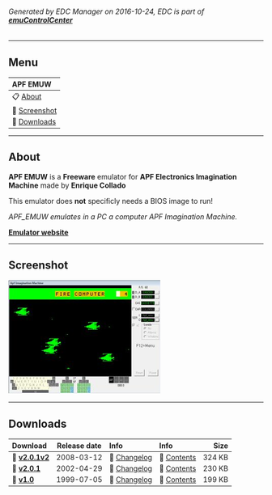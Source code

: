 ###### Generated by EDC Manager on 2016-10-24, EDC is part of [**emuControlCenter**](https://github.com/PhoenixInteractiveNL/emuControlCenter/wiki)
***
## Menu
| **APF EMUW** |
|:---------|
| :clipboard: [About](#about) |
| :sunrise: [Screenshot](#screenshot) |
| :floppy_disk: [Downloads](#downloads) |
***
## About
**APF EMUW** is a **Freeware** emulator for **APF Electronics Imagination Machine** made by **Enrique Collado**

This emulator does **not** specificly needs a BIOS image to run!

_APF_EMUW emulates in a PC a computer APF Imagination Machine._

[**Emulator website**](http://www.nausicaa.net/~lgreenf/apfpage.htm)
***
## Screenshot
![](https://raw.githubusercontent.com/PhoenixInteractiveNL/edc-masterhook/master/downloadhooks/apfemuw/apfemuw_screen.jpg)
***
## Downloads
| Download | Release date  | Info       | Info       | Size       |
|:---------|:-------------:|:-----------|:-----------|-----------:|
| :floppy_disk: [**v2.0.1v2**](https://github.com/PhoenixInteractiveNL/edc-repo0001/raw/master/apfemuw/2.0.1v2.7z) | 2008-03-12 | :page_facing_up: [Changelog](https://github.com/PhoenixInteractiveNL/edc-repo0001/blob/master/apfemuw/2.0.1v2_changelog.txt) | :mag_right: [Contents](https://github.com/PhoenixInteractiveNL/edc-repo0001/blob/master/apfemuw/2.0.1v2_contents.txt) | 324 KB |
| :floppy_disk: [**v2.0.1**](https://github.com/PhoenixInteractiveNL/edc-repo0001/raw/master/apfemuw/2.0.1.7z) | 2002-04-29 | :page_facing_up: [Changelog](https://github.com/PhoenixInteractiveNL/edc-repo0001/blob/master/apfemuw/2.0.1_changelog.txt) | :mag_right: [Contents](https://github.com/PhoenixInteractiveNL/edc-repo0001/blob/master/apfemuw/2.0.1_contents.txt) | 230 KB |
| :floppy_disk: [**v1.0**](https://github.com/PhoenixInteractiveNL/edc-repo0001/raw/master/apfemuw/1.0.7z) | 1999-07-05 | :page_facing_up: [Changelog](https://github.com/PhoenixInteractiveNL/edc-repo0001/blob/master/apfemuw/1.0_changelog.txt) | :mag_right: [Contents](https://github.com/PhoenixInteractiveNL/edc-repo0001/blob/master/apfemuw/1.0_contents.txt) | 199 KB |
